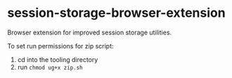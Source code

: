 # session-storage-browser-extension

Browser extension for improved session storage utilities.

To set run permissions for zip script:

1. cd into the tooling directory
2. run `chmod ug+x zip.sh`
